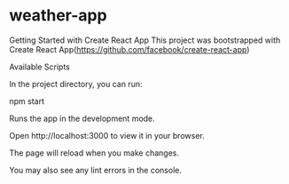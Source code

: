 # weather-app

Getting Started with Create React App
This project was bootstrapped with Create React App(https://github.com/facebook/create-react-app)

Available Scripts

In the project directory, you can run:

npm start

Runs the app in the development mode.

Open http://localhost:3000 to view it in your browser.

The page will reload when you make changes.

You may also see any lint errors in the console.

